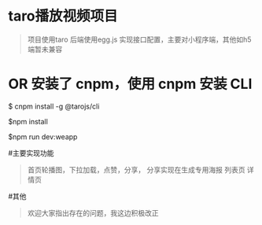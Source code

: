 # taro播放视频项目

> 项目使用taro 后端使用egg.js 实现接口配置，主要对小程序端，其他如h5端暂未兼容


# OR 安装了 cnpm，使用 cnpm 安装 CLI
$ cnpm install -g @tarojs/cli

$npm install

$npm run dev:weapp


#主要实现功能

> 首页轮播图，下拉加载，点赞，分享，
> 分享实现在生成专用海报
> 列表页
> 详情页

#其他

> 欢迎大家指出存在的问题，我这边积极改正
